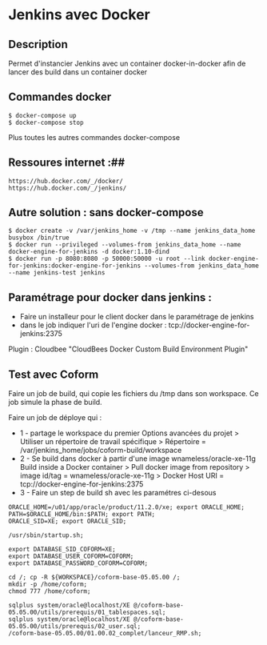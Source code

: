 # Jenkins avec Docker #

## Description ##
Permet d'instancier Jenkins avec un container docker-in-docker afin de lancer des build dans un container docker

## Commandes docker ##
	$ docker-compose up
	$ docker-compose stop

Plus toutes les autres commandes docker-compose

## Ressoures internet :##
	https://hub.docker.com/_/docker/
	https://hub.docker.com/_/jenkins/

## Autre solution : sans docker-compose ##
	$ docker create -v /var/jenkins_home -v /tmp --name jenkins_data_home busybox /bin/true
	$ docker run --privileged --volumes-from jenkins_data_home --name docker-engine-for-jenkins -d docker:1.10-dind
	$ docker run -p 8080:8080 -p 50000:50000 -u root --link docker-engine-for-jenkins:docker-engine-for-jenkins --volumes-from jenkins_data_home --name jenkins-test jenkins

## Paramétrage pour docker dans jenkins : ##
- Faire un installeur pour le client docker dans le paramétrage de jenkins
- dans le job indiquer l'uri de l'engine docker : tcp://docker-engine-for-jenkins:2375

Plugin : Cloudbee "CloudBees Docker Custom Build Environment Plugin"

## Test avec Coform ##
Faire un job de build, qui copie les fichiers du /tmp dans son workspace. Ce job simule la phase de build.

Faire un job de déploye qui :
- 1 - partage le workspace du premier
	Options avancées du projet > Utiliser un répertoire de travail spécifique > Répertoire = /var/jenkins_home/jobs/coform-build/workspace
- 2 - Se build dans docker à partir d'une image wnameless/oracle-xe-11g
	Build inside a Docker container > Pull docker image from repository > image id/tag = wnameless/oracle-xe-11g
					> Docker Host URI = tcp://docker-engine-for-jenkins:2375
- 3 - Faire un step de build sh avec les paramétres ci-desous

```
ORACLE_HOME=/u01/app/oracle/product/11.2.0/xe; export ORACLE_HOME;
PATH=$ORACLE_HOME/bin:$PATH; export PATH;
ORACLE_SID=XE; export ORACLE_SID;

/usr/sbin/startup.sh;

export DATABASE_SID_COFORM=XE;
export DATABASE_USER_COFORM=COFORM;
export DATABASE_PASSWORD_COFORM=COFORM;

cd /; cp -R ${WORKSPACE}/coform-base-05.05.00 /;
mkdir -p /home/coform;
chmod 777 /home/coform;

sqlplus system/oracle@localhost/XE @/coform-base-05.05.00/utils/prerequis/01_tablespaces.sql;
sqlplus system/oracle@localhost/XE @/coform-base-05.05.00/utils/prerequis/02_user.sql;
/coform-base-05.05.00/01.00.02_complet/lanceur_RMP.sh;

```
